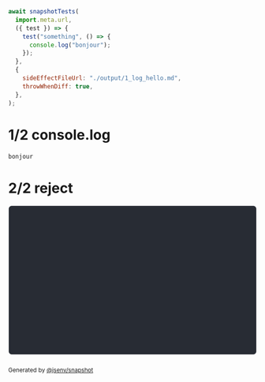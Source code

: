 ```js
await snapshotTests(
  import.meta.url,
  ({ test }) => {
    test("something", () => {
      console.log("bonjour");
    });
  },
  {
    sideEffectFileUrl: "./output/1_log_hello.md",
    throwWhenDiff: true,
  },
);
```

# 1/2 console.log

```console
bonjour
```

# 2/2 reject

![img](snapshot_tests/reject.svg)

<sub>
  Generated by <a href="https://github.com/jsenv/core/tree/main/packages/independent/snapshot">@jsenv/snapshot</a>
</sub>